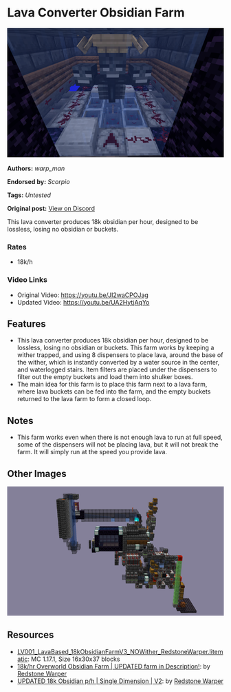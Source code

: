 # Lava Converter Obsidian Farm
<img alt="2021-12-06_14.51.34.png" src="images/2021-12-06_14.51.34.png?raw=1" height="300px">

**Authors:** *warp_man*

**Endorsed by:** *Scorpio*

**Tags:** *Untested*

**Original post:** [View on Discord](https://discord.com/channels/913065809096638494/1392006235183648818)

This lava converter produces 18k obsidian per hour, designed to be lossless, losing no obsidian or buckets.
### Rates
- 18k/h
### Video Links
- Original Video: https://youtu.be/JI2waCPOJag
- Updated Video: https://youtu.be/UA2HytjAqYo
## Features
- This lava converter produces 18k obsidian per hour, designed to be lossless, losing no obsidian or buckets. This farm works by keeping a wither trapped, and using 8 dispensers to place lava, around the base of the wither, which is instantly converted by a water source in the center, and waterlogged stairs. Item filters are placed under the dispensers to filter out the empty buckets and load them into shulker boxes.
- The main idea for this farm is to place this farm next to a lava farm, where lava buckets can be fed into the farm, and the empty buckets returned to the lava farm to form a closed loop.
## Notes
- This farm works even when there is not enough lava to run at full speed, some of the dispensers will not be placing lava, but it will not break the farm. It will simply run at the speed you provide lava.

## Other Images
<img src="images/2021-12-06_14.55.27.png?raw=1" height="300px">

## Resources
- [LV001_LavaBased_18kObsidianFarmV3_NOWither_RedstoneWarper.litematic](attachments/LV001_LavaBased_18kObsidianFarmV3_NOWither_RedstoneWarper.litematic): MC 1.17.1, Size 16x30x37 blocks
- [18k/hr Overworld Obsidian Farm | UPDATED farm in Description\!](https://youtu.be/JI2waCPOJag): by [Redstone Warper](https://www.youtube.com/@RedstoneWarper)
- [UPDATED 18k Obsidian p/h | Single Dimension | V2](https://youtu.be/UA2HytjAqYo): by [Redstone Warper](https://www.youtube.com/@RedstoneWarper)
